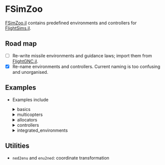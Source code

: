 # FSimZoo
[FSimZoo.jl](https://github.com/JinraeKim/FSimZoo.jl)
contains predefined environments and controllers for [FlightSims.jl](https://github.com/JinraeKim/FlightSims.jl).

## Road map
- [ ] Re-write missile environments and guidance laws; import them from [FlightGNC.jl](https://github.com/nhcho91/FlightGNC.jl).
- [x] Re-name environments and controllers. Current naming is too confusing and unorganised.

## Examples
- Examples include

    <details>
    <summary>basics</summary>

    - (Linear system) `LinearSystem`
    - (Reference model) `ReferenceModel`
    - (Nonlinear system) `TwoDimensionalNonlinearPolynomialSystem`
        - [T. Bian and Z.-P. Jiang, “Value Iteration, Adaptive Dynamic Programming, and Optimal Control of Nonlinear Systems,” in 2016 IEEE 55th Conference on Decision and Control (CDC), Las Vegas, NV, USA, Dec. 2016, pp. 3375–3380. doi: 10.1109/CDC.2016.7798777.](https://ieeexplore.ieee.org/document/7798777)
    - (Multiple Envs) `MultipleEnvs` for multi-agent simulation

    </details>

    <details>
    <summary>multicopters</summary>

    - (Hexacopter) `LeeHexacopter` (**currently maintained**)
    - (Quadcopter) `IslamQuadcopter`, `GoodarziQuadcopter`

    </details>

    <details>
    <summary>allocators</summary>

    - (Moore-Penrose pseudo inverse control allocation) `PseudoInverseAllocator`

    </details>

    <details>
    <summary>controllers</summary>

    - (Linear quadratic regulator) `LQR`
    - (Proportional-Integral-Derivative controller) `PID`
        - Note that the derivative term is obtained via second-order filter.
    - (Pure proportional navigation guidance) `PPNG`

    </details>

    <details>
    <summary>integrated_environments</summary>

    - (Backstepping Position Controller + Static Allocator + Multicopter) `BacksteppingPositionController_StaticAllocator_Multicopter`
        - For example, `BacksteppingPositionController` (backstepping position controller) + `PseudoInverseAllocator` (pseudo-inverse allocator, a static allocator) + `LeeHexacopter` (hexacopter, a multicopter)
    - See `src/environments/integrated_environments`.

    </details>


## Utilities
- `ned2enu` and `enu2ned`: coordinate transformation

